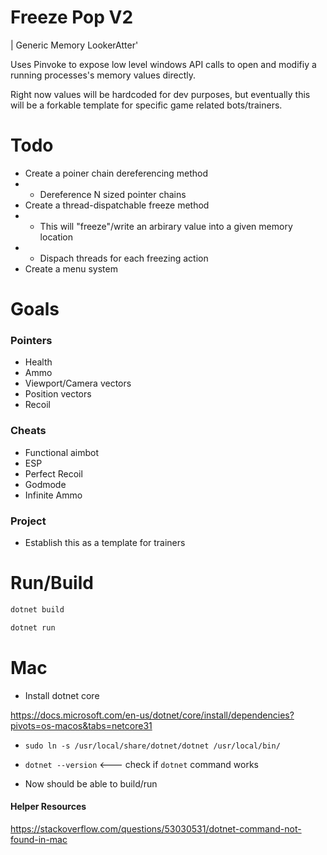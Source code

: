 # Freeze Pop V2

| Generic Memory LookerAtter'

Uses Pinvoke to expose low level windows API calls to open and modifiy a running processes's memory values directly.

Right now values will be hardcoded for dev purposes, but eventually this will be a forkable template for specific game related bots/trainers.

# Todo

- Create a poiner chain dereferencing method
- - Dereference N sized pointer chains
- Create a thread-dispatchable freeze method
- - This will "freeze"/write an arbirary value into a given memory location
- - Dispach threads for each freezing action
- Create a menu system

# Goals

### Pointers

- Health
- Ammo
- Viewport/Camera vectors
- Position vectors
- Recoil

### Cheats

- Functional aimbot
- ESP
- Perfect Recoil
- Godmode
- Infinite Ammo

### Project

- Establish this as a template for trainers

# Run/Build

```bash
dotnet build

dotnet run
```

# Mac

- Install dotnet core

https://docs.microsoft.com/en-us/dotnet/core/install/dependencies?pivots=os-macos&tabs=netcore31

- `sudo ln -s /usr/local/share/dotnet/dotnet /usr/local/bin/`

- `dotnet --version` <--- check if `dotnet` command works

- Now should be able to build/run

#### Helper Resources

https://stackoverflow.com/questions/53030531/dotnet-command-not-found-in-mac
